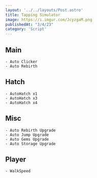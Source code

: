 ```yaml
---
layout: '../../layouts/Post.astro'
title: Tapping Simulator
image: https://i.imgur.com/JcyzgaM.png
publishedAt: "3/4/23"
category: 'Script'
---
```


## Main
```
- Auto Clicker
- Auto Rebirth
```

## Hatch
```
- AutoHatch x1
- AutoHatch x3
- AutoHatch x4
```

## Misc
```
- Auto Rebirth Upgrade
- Auto Jump Upgrade
- Auto Gems Upgrade
- Auto Storage Upgrade
```

## Player
```
- WalkSpeed
```